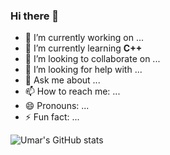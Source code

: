 ### Hi there 👋

<!--
**Umdog786/Umdog786** is a ✨ _special_ ✨ repository because its `README.md` (this file) appears on your GitHub profile.

Here are some ideas to get you started:

-->

- 🔭 I’m currently working on ...
- 🌱 I’m currently learning **C++**
- 👯 I’m looking to collaborate on ...
- 🤔 I’m looking for help with ... 
- 💬 Ask me about ...
- 📫 How to reach me: ...
- 😄 Pronouns: ...
- ⚡ Fun fact: ...

![Umar's GitHub stats](https://github-readme-stats.vercel.app/api?username=Umdog786&show_icons=true&theme=dracula)

